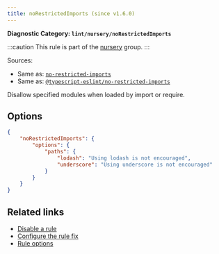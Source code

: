 ```yaml
---
title: noRestrictedImports (since v1.6.0)
---
```


**Diagnostic Category: `lint/nursery/noRestrictedImports`**

:::caution
This rule is part of the [nursery](/linter/rules/#nursery) group.
:::

Sources: 
- Same as: <a href="https://eslint.org/docs/latest/rules/no-restricted-imports" target="_blank"><code>no-restricted-imports</code></a>
- Same as: <a href="https://typescript-eslint.io/rules/no-restricted-imports" target="_blank"><code>@typescript-eslint/no-restricted-imports</code></a>

Disallow specified modules when loaded by import or require.

## Options

```json
{
    "noRestrictedImports": {
        "options": {
            "paths": {
                "lodash": "Using lodash is not encouraged",
                "underscore": "Using underscore is not encouraged"
            }
        }
    }
}
```

## Related links

- [Disable a rule](/linter/#disable-a-lint-rule)
- [Configure the rule fix](/linter#configure-the-rule-fix)
- [Rule options](/linter/#rule-options)
